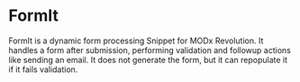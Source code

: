 # FormIt

FormIt is a dynamic form processing Snippet for MODx Revolution. It handles a form after submission, performing validation and followup actions like sending an email. It does not generate the form, but it can repopulate it if it fails validation.
